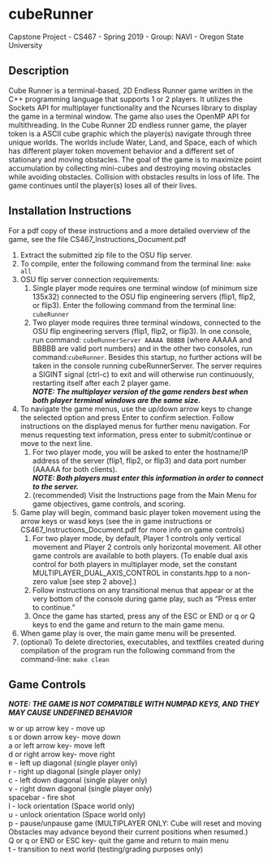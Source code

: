 # cubeRunner
Capstone Project - CS467 - Spring 2019 - Group: NAVI - Oregon State University

## Description

Cube Runner is a terminal-based, 2D Endless Runner game written in the C++ programming language that supports 1 or 2 players. It utilizes the Sockets API for multiplayer functionality and the Ncurses library to display the game in a terminal window. The game also uses the OpenMP API for multithreading. In the Cube Runner 2D endless runner game, the player token is a ASCII cube graphic which the player(s) navigate through three unique worlds. The worlds include Water, Land, and Space, each of which has different player token movement behavior and a different set of stationary and moving obstacles. The goal of the game is to maximize point accumulation by collecting mini-cubes and destroying moving obstacles while avoiding obstacles. Collision with obstacles results in loss of life. The game continues until the player(s) loses all of their lives. 


## Installation Instructions
For a pdf copy of these instructions and a more detailed overview of the game, see the file CS467_Instructions_Document.pdf

1. Extract the submitted zip file to the OSU flip server.
2. To compile, enter the following command from the terminal line: ```make all```
3. OSU flip server connection requirements:  
   1. Single player mode requires one terminal window (of minimum size 135x32) connected to the OSU flip engineering servers (flip1, flip2, or flip3). Enter the following command from the terminal line: ```cubeRunner```  
   2. Two player mode requires three terminal windows, connected to the OSU flip engineering servers (flip1, flip2, or flip3). In one console, run command: ```cubeRunnerServer AAAAA BBBBB``` (where AAAAA and BBBBB are valid port numbers) and in the other two consoles, run command:```cubeRunner```. Besides this startup, no further actions will be taken in the console running cubeRunnerServer. The server requires a SIGINT signal (ctrl-c) to exit and will otherwise run continuously, restarting itself after each 2 player game.  
    ***NOTE: The multiplayer version of the game renders best when both player terminal windows are the same size.***
  4. To navigate the game menus, use the up/down arrow keys to change the selected option and press Enter to confirm selection. Follow instructions on the displayed menus for further menu navigation. For menus requesting text information, press enter to submit/continue or move to the next line.  
     1. For two player mode, you will be asked to enter the hostname/IP address of the server (flip1, flip2, or flip3) and data port number (AAAAA for both clients).  
     ***NOTE: Both players must enter this information in order to connect to the server.***  
     2. (recommended) Visit the Instructions page from the Main Menu for game objectives, game controls, and scoring.
  5. Game play will begin, command basic player token movement using the arrow keys or wasd keys (see the in game instructions or CS467_Instructions_Document.pdf for more info on game controls)
     1. For two player mode, by default, Player 1 controls only vertical movement and Player 2 controls only horizontal movement. All other game controls are available to both players. (To enable dual axis control for both players in multiplayer mode, set the constant MULTIPLAYER_DUAL_AXIS_CONTROL in constants.hpp to a non-zero value [see step 2 above].)
     2. Follow instructions on any transitional menus that appear or at the very bottom of the console during game play, such as   “Press enter to continue.”
     3. Once the game has started, press any of the ESC or END or q or Q keys to end the game and return to the main game menu.
  6. When game play is over, the main game menu will be presented.
  7. (optional) To delete directories, executables, and textfiles
  created during compilation of the program run the following command from the command-line: ```make clean```
  
## Game Controls
***NOTE: THE GAME IS NOT COMPATIBLE WITH NUMPAD KEYS, AND THEY MAY CAUSE UNDEFINED BEHAVIOR***  

w or up arrow key - move up  
s or down arrow key- move down  
a or left arrow key- move left   
d or right arrow key- move right   
e - left up diagonal (single player only)  
r - right up diagonal (single player only)  
c - left down diagonal (single player only)  
v - right down diagonal (single player only)  
spacebar - fire shot  
l - lock orientation (Space world only)  
u - unlock orientation (Space world only)  
p - pause/unpause game (MULTIPLAYER ONLY: Cube will reset and moving Obstacles may advance beyond their current positions when resumed.)  
Q or q or END or ESC key- quit the game and return to main menu  
t - transition to next world (testing/grading purposes only)  

